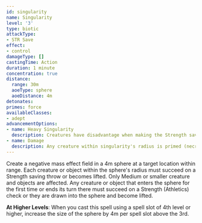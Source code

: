 ```yaml
---
id: singularity
name: Singularity
level: '3'
type: biotic
attackType:
- STR Save
effect:
- control
damageType: []
castingTime: Action
duration: 1 minute
concentration: true
distance:
  range: 30m
  aoeType: sphere
  aoeDistance: 4m
detonates: 
primes: force
availableClasses:
- adept
advancementOptions:
- name: Heavy Singularity
  description: Creatures have disadvantage when making the Strength saving throw or Strength (Athletics) check.
- name: Damage
  description: Any creature within singularity's radius is primed (necrotic) and takes 1d8 necrotic damage at the end of each of your turns.
---
```

Create a negative mass effect field in a 4m sphere at a target location within range. Each creature or object within the
sphere's radius must succeed on a Strength saving throw or becomes lifted. Only Medium or smaller creature and objects
are affected. Any creature or object that enters the sphere for the first time or ends its turn there must succeed on a
Strength (Athletics) check or they are drawn into the sphere and become lifted.

__At Higher Levels__: When you cast this spell using a spell slot of 4th level or higher, increase the size of the sphere
by 4m per spell slot above the 3rd.